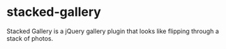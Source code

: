 stacked-gallery
===============

Stacked Gallery is a jQuery gallery plugin that looks like flipping through a stack of photos.